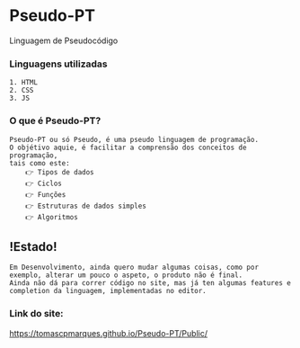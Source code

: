 # Pseudo-PT
 Linguagem de Pseudocódigo

### Linguagens utilizadas
    1. HTML 
    2. CSS
    3. JS 

### O que é Pseudo-PT?
    Pseudo-PT ou só Pseudo, é uma pseudo linguagem de programação.
    O objétivo aquie, é facilitar a comprensão dos conceitos de programação,
    tais como este:
        👉 Tipos de dados
        👉 Ciclos
        👉 Funções
        👉 Estruturas de dados simples
        👉 Algoritmos

## !Estado!
    Em Desenvolvimento, ainda quero mudar algumas coisas, como por exemplo, alterar um pouco o aspeto, o produto não é final.
    Ainda não dá para correr código no site, mas já ten algumas features e completion da linguagem, implementadas no editor.
### Link do site:
https://tomascpmarques.github.io/Pseudo-PT/Public/
